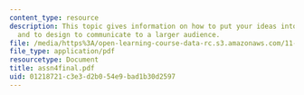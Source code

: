 ```yaml
---
content_type: resource
description: This topic gives information on how to put your ideas into final form
  and to design to communicate to a larger audience.
file: /media/https%3A/open-learning-course-data-rc.s3.amazonaws.com/11-307-beijing-urban-design-studio-summer-2006/01218721c3e3d2b054e9bad1b30d2597_assn4final.pdf
file_type: application/pdf
resourcetype: Document
title: assn4final.pdf
uid: 01218721-c3e3-d2b0-54e9-bad1b30d2597
---
```


